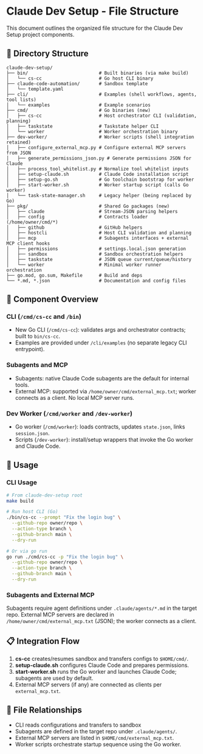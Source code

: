 # Claude Dev Setup - File Structure

This document outlines the organized file structure for the Claude Dev Setup project components.

## 📁 Directory Structure

```
claude-dev-setup/
├── bin/                          # Built binaries (via make build)
│   └── cs-cc                     # Go host CLI binary
├── claude-code-automation/       # Sandbox template
│   └── template.yaml
├── cli/                          # Examples (shell workflows, agents, tool lists)
│   └── examples                  # Example scenarios
├── cmd/                          # Go binaries (new)
│   ├── cs-cc                     # Host orchestrator CLI (validation, planning)
│   ├── taskstate                 # Taskstate helper CLI
│   └── worker                    # Worker orchestration binary
├── dev-worker/                   # Worker scripts (shell integration retained)
│   ├── configure_external_mcp.py # Configure external MCP servers from JSON
│   ├── generate_permissions_json.py # Generate permissions JSON for Claude
│   ├── process_tool_whitelist.py # Normalize tool whitelist inputs
│   ├── setup-claude.sh           # Claude Code installation script
│   ├── setup-go.sh               # Go toolchain bootstrap for worker
│   ├── start-worker.sh           # Worker startup script (calls Go worker)
│   └── task-state-manager.sh     # Legacy helper (being replaced by Go)
├── pkg/                          # Shared Go packages (new)
│   ├── claude                    # Stream-JSON parsing helpers
│   ├── config                    # Contracts loader (/home/owner/cmd/*)
│   ├── github                    # GitHub helpers
│   ├── hostcli                   # Host CLI validation and planning
│   ├── mcp                       # Subagents interfaces + external MCP client hooks
│   ├── permissions               # settings.local.json generation
│   ├── sandbox                   # Sandbox orchestration helpers
│   ├── taskstate                 # JSON queue current/queue/history
│   └── worker                    # Minimal worker runner orchestration
├── go.mod, go.sum, Makefile      # Build and deps
└── *.md, *.json                  # Documentation and config files
```

## 🚀 Component Overview

### CLI (`/cmd/cs-cc` and `/bin`)
- New Go CLI (`/cmd/cs-cc`): validates args and orchestrator contracts; built to `bin/cs-cc`.
- Examples are provided under `/cli/examples` (no separate legacy CLI entrypoint).

### Subagents and MCP
- Subagents: native Claude Code subagents are the default for internal tools.
- External MCP: supported via `/home/owner/cmd/external_mcp.txt`; worker connects as a client. No local MCP server runs.

### Dev Worker (`/cmd/worker` and `/dev-worker`)
- Go worker (`/cmd/worker`): loads contracts, updates `state.json`, links `session.json`.
- Scripts (`/dev-worker`): install/setup wrappers that invoke the Go worker and Claude Code.

## 🔧 Usage

### CLI Usage
```bash
# From claude-dev-setup root
make build

# Run host CLI (Go)
./bin/cs-cc --prompt "Fix the login bug" \
  --github-repo owner/repo \
  --action-type branch \
  --github-branch main \
  --dry-run

# Or via go run
go run ./cmd/cs-cc -p "Fix the login bug" \
  --github-repo owner/repo \
  --action-type branch \
  --github-branch main \
  --dry-run
```

### Subagents and External MCP
Subagents require agent definitions under `.claude/agents/*.md` in the target repo. External MCP servers are declared in `/home/owner/cmd/external_mcp.txt` (JSON); the worker connects as a client.

## 📋 Integration Flow

1. **cs-cc** creates/resumes sandbox and transfers configs to `$HOME/cmd/`.
2. **setup-claude.sh** configures Claude Code and prepares permissions.
3. **start-worker.sh** runs the Go worker and launches Claude Code; subagents are used by default.
4. External MCP servers (if any) are connected as clients per `external_mcp.txt`.

## 🔗 File Relationships

- CLI reads configurations and transfers to sandbox
- Subagents are defined in the target repo under `.claude/agents/`.
- External MCP servers are listed in `$HOME/cmd/external_mcp.txt`.
- Worker scripts orchestrate startup sequence using the Go worker.